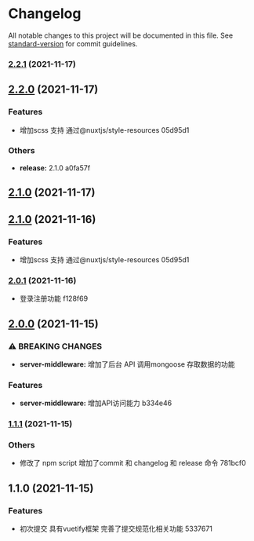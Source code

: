 # Changelog

All notable changes to this project will be documented in this file. See [standard-version](https://github.com/conventional-changelog/standard-version) for commit guidelines.

### [2.2.1](///compare/v2.2.0...v2.2.1) (2021-11-17)

## [2.2.0](///compare/v2.0.1...v2.2.0) (2021-11-17)


### Features

* 增加scss 支持 通过@nuxtjs/style-resources 05d95d1


### Others

* **release:** 2.1.0 a0fa57f

## [2.1.0](///compare/v2.0.1...v2.1.0) (2021-11-17)
## [2.1.0](///compare/v2.0.0...v2.1.0) (2021-11-16)


### Features

* 增加scss 支持 通过@nuxtjs/style-resources 05d95d1

### [2.0.1](///compare/v2.0.0...v2.0.1) (2021-11-16)
* 登录注册功能 f128f69

## [2.0.0](///compare/v1.1.1...v2.0.0) (2021-11-15)


### ⚠ BREAKING CHANGES

* **server-middleware:** 增加了后台 API 调用mongoose 存取数据的功能

### Features

* **server-middleware:** 增加API访问能力 b334e46

### [1.1.1](///compare/v1.1.0...v1.1.1) (2021-11-15)


### Others

* 修改了 npm script  增加了commit 和 changelog 和 release 命令 781bcf0

## 1.1.0 (2021-11-15)


### Features

* 初次提交 具有vuetify框架 完善了提交规范化相关功能 5337671
